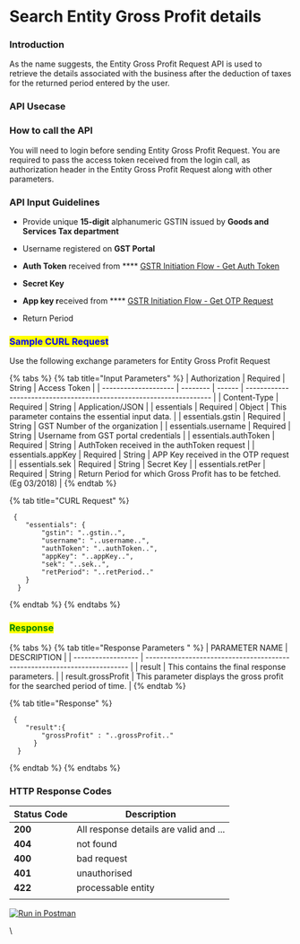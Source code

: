 # Search Entity Gross Profit details



### Introduction

As the name suggests, the Entity Gross Profit Request API is used to retrieve the details associated with the business after the deduction of taxes for the returned period entered by the user.&#x20;

### API Usecase



### How to call the API

You will need to login before sending Entity Gross Profit Request. You are required to pass the access token received from the login call, as authorization header in the Entity Gross Profit Request along with other parameters.



### API Input Guidelines

* Provide unique **15-digit** alphanumeric GSTIN issued by **Goods and Services Tax department**
* Username registered on **GST Portal**
* **Auth Token** received from **** [GSTR Initiation Flow - Get Auth Token](../gstr-initiation-flow-get-auth-token.md)
* **Secret Key**
* **App key r**eceived from **** [GSTR Initiation Flow - Get OTP Request](../gstr-initiation-flow-get-otp-request.md)
*   Return Period

    <mark style="color:blue;"></mark>

### <mark style="color:blue;">Sample CURL Request</mark>

Use the following exchange parameters for Entity Gross Profit Request

{% tabs %}
{% tab title="Input Parameters" %}
| Authorization        | Required | String | Access Token                                                         |
| -------------------- | -------- | ------ | -------------------------------------------------------------------- |
| Content-Type         | Required | String | Application/JSON                                                     |
| essentials           | Required | Object | This parameter contains the essential input data.                    |
| essentials.gstin     | Required | String | GST Number of the organization                                       |
| essentials.username  | Required | String | Username from GST portal credentials                                 |
| essentials.authToken | Required | String | AuthToken received in the authToken request                          |
| essentials.appKey    | Required | String | APP Key received in the OTP request                                  |
| essentials.sek       | Required | String | Secret Key                                                           |
| essentials.retPer    | Required | String | Return Period for which Gross Profit has to be fetched. (Eg 03/2018) |
{% endtab %}

{% tab title="CURL Request" %}
```
 {
    "essentials": {
        "gstin": "..gstin..",
        "username": "..username..",
        "authToken": "..authToken..",
        "appKey": "..appKey..",
        "sek": "..sek..",
        "retPeriod": "..retPeriod.."
    }
  }

```
{% endtab %}
{% endtabs %}

### <mark style="color:green;">**Response**</mark>

{% tabs %}
{% tab title="Response Parameters " %}
| PARAMETER NAME     | DESCRIPTION                                                               |
| ------------------ | ------------------------------------------------------------------------- |
| result             | This contains the final response parameters.                              |
| result.grossProfit | This parameter displays the gross profit for the searched period of time. |
{% endtab %}

{% tab title="Response" %}
```
 {
    "result":{
        "grossProfit" : "..grossProfit.."
      }
  }
```
{% endtab %}
{% endtabs %}

### **HTTP Response Codes**

| Status Code | Description                            |
| ----------- | -------------------------------------- |
| **200**     | All response details are valid and ... |
| **404**     | not found                              |
| **400**     | bad request                            |
| **401**     | unauthorised                           |
| **422**     | processable entity                     |
|             |                                        |





&#x20;[![Run in Postman](https://run.pstmn.io/button.svg)](https://www.getpostman.com/collections/c1cd42843aec43c0f1be)

\
